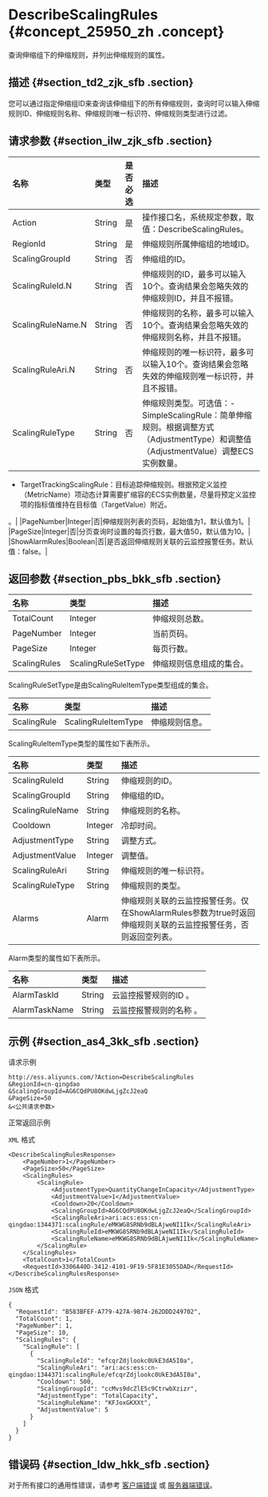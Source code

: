 # DescribeScalingRules {#concept_25950_zh .concept}

查询伸缩组下的伸缩规则，并列出伸缩规则的属性。

## 描述 {#section_td2_zjk_sfb .section}

您可以通过指定伸缩组ID来查询该伸缩组下的所有伸缩规则，查询时可以输入伸缩规则ID、伸缩规则名称、伸缩规则唯一标识符、伸缩规则类型进行过滤。

## 请求参数 {#section_ilw_zjk_sfb .section}

|名称|类型|是否必选|描述|
|:-|:-|:---|:-|
|Action|String|是|操作接口名，系统规定参数，取值：DescribeScalingRules。|
|RegionId|String|是|伸缩规则所属伸缩组的地域ID。|
|ScalingGroupId|String|否|伸缩组的ID。|
|ScalingRuleId.N|String|否|伸缩规则的ID，最多可以输入10个。查询结果会忽略失效的伸缩规则ID，并且不报错。|
|ScalingRuleName.N|String|否|伸缩规则的名称，最多可以输入10个。查询结果会忽略失效的伸缩规则名称，并且不报错。|
|ScalingRuleAri.N|String|否|伸缩规则的唯一标识符，最多可以输入10个。查询结果会忽略失效的伸缩规则唯一标识符，并且不报错。|
|ScalingRuleType|String|否|伸缩规则类型。可选值：-   SimpleScalingRule：简单伸缩规则。根据调整方式（AdjustmentType）和调整值（AdjustmentValue）调整ECS实例数量。
-   TargetTrackingScalingRule：目标追踪伸缩规则。根据预定义监控（MetricName）项动态计算需要扩缩容的ECS实例数量，尽量将预定义监控项的指标值维持在目标值（TargetValue）附近。

。|
|PageNumber|Integer|否|伸缩规则列表的页码，起始值为1，默认值为1。|
|PageSize|Integer|否|分页查询时设置的每页行数，最大值50，默认值为10。|
|ShowAlarmRules|Boolean|否|是否返回伸缩规则关联的云监控报警任务。默认值：false。|

## 返回参数 {#section_pbs_bkk_sfb .section}

|名称|类型|描述|
|:-|:-|:-|
|TotalCount|Integer|伸缩规则总数。|
|PageNumber|Integer|当前页码。|
|PageSize|Integer|每页行数。|
|ScalingRules|ScalingRuleSetType|伸缩规则信息组成的集合。|

ScalingRuleSetType是由ScalingRuleItemType类型组成的集合。

|名称|类型|描述|
|:-|:-|:-|
|ScalingRule|ScalingRuleItemType|伸缩规则信息。|

ScalingRuleItemType类型的属性如下表所示。

|名称|类型|描述|
|:-|:-|:-|
|ScalingRuleId|String|伸缩规则的ID。|
|ScalingGroupId|String|伸缩组的ID。|
|ScalingRuleName|String|伸缩规则的名称。|
|Cooldown|Integer|冷却时间。|
|AdjustmentType|String|调整方式。|
|AdjustmentValue|Integer|调整值。|
|ScalingRuleAri|String|伸缩规则的唯一标识符。|
|ScalingRuleType|String|伸缩规则的类型。|
|Alarms|Alarm|伸缩规则关联的云监控报警任务。仅在ShowAlarmRules参数为true时返回伸缩规则关联的云监控报警任务，否则返回空列表。|

Alarm类型的属性如下表所示。

|名称|类型|描述|
|:-|:-|:-|
|AlarmTaskId|String|云监控报警规则的ID 。|
|AlarmTaskName|String|云监控报警规则的名称 。|

## 示例 {#section_as4_3kk_sfb .section}

请求示例

```
http://ess.aliyuncs.com/?Action=DescribeScalingRules
&RegionId=cn-qingdao
&ScalingGroupId=AG6CQdPU8OKdwLjgZcJ2eaQ
&PageSize=50
&<公共请求参数>
```

正常返回示例

`XML` 格式

```
<DescribeScalingRulesResponse>
    <PageNumber>1</PageNumber>
    <PageSize>50</PageSize>
    <ScalingRules>
        <ScalingRule>
            <AdjustmentType>QuantityChangeInCapacity</AdjustmentType>
            <AdjustmentValue>1</AdjustmentValue>
            <Cooldown>20</Cooldown>
            <ScalingGroupId>AG6CQdPU8OKdwLjgZcJ2eaQ</ScalingGroupId>
            <ScalingRuleAri>ari:acs:ess:cn-qingdao:1344371:scalingRule/eMKWG8SRNb9dBLAjweNI1Ik</ScalingRuleAri>
            <ScalingRuleId>eMKWG8SRNb9dBLAjweNI1Ik</ScalingRuleId>                                                
            <ScalingRuleName>eMKWG8SRNb9dBLAjweNI1Ik</ScalingRuleName>
        </ScalingRule>
    </ScalingRules>
    <TotalCount>1</TotalCount>
    <RequestId>3306A40D-3412-4101-9F19-5F81E3055DAD</RequestId>
</DescribeScalingRulesResponse>
```

`JSON` 格式

```
{
  "RequestId": "B583BFEF-A779-427A-9B74-262DDD249702",
  "TotalCount": 1,
  "PageNumber": 1,
  "PageSize": 10,
  "ScalingRules": {
    "ScalingRule": [
      {
        "ScalingRuleId": "efcqrZdjlookc0UkE3dA5I0a",
        "ScalingRuleAri": "ari:acs:ess:cn-qingdao:1344371:scalingRule/efcqrZdjlookc0UkE3dA5I0a",
        "Cooldown": 500,
        "ScalingGroupId": "ccMvs9dcZlE5c9CtrwbXzizr",
        "AdjustmentType": "TotalCapacity",
        "ScalingRuleName": "KFJoxGKXXt",
        "AdjustmentValue": 5
      }
    ]
  }
}
```

## 错误码 {#section_ldw_hkk_sfb .section}

对于所有接口的通用性错误，请参考 [客户端错误](intl.zh-CN/API参考/错误代码/客户端错误.md#) 或 [服务器端错误](intl.zh-CN/API参考/错误代码/服务器端错误.md#)。

